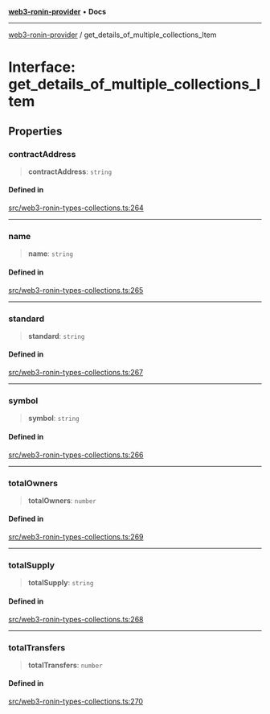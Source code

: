 [**web3-ronin-provider**](../README.md) • **Docs**

***

[web3-ronin-provider](../globals.md) / get\_details\_of\_multiple\_collections\_Item

# Interface: get\_details\_of\_multiple\_collections\_Item

## Properties

### contractAddress

> **contractAddress**: `string`

#### Defined in

[src/web3-ronin-types-collections.ts:264](https://github.com/chuacw/web3-ronin-provider/blob/4a0b7e0e7b62260bac28b4a11f9e6d6a49bfdfb2/src/web3-ronin-types-collections.ts#L264)

***

### name

> **name**: `string`

#### Defined in

[src/web3-ronin-types-collections.ts:265](https://github.com/chuacw/web3-ronin-provider/blob/4a0b7e0e7b62260bac28b4a11f9e6d6a49bfdfb2/src/web3-ronin-types-collections.ts#L265)

***

### standard

> **standard**: `string`

#### Defined in

[src/web3-ronin-types-collections.ts:267](https://github.com/chuacw/web3-ronin-provider/blob/4a0b7e0e7b62260bac28b4a11f9e6d6a49bfdfb2/src/web3-ronin-types-collections.ts#L267)

***

### symbol

> **symbol**: `string`

#### Defined in

[src/web3-ronin-types-collections.ts:266](https://github.com/chuacw/web3-ronin-provider/blob/4a0b7e0e7b62260bac28b4a11f9e6d6a49bfdfb2/src/web3-ronin-types-collections.ts#L266)

***

### totalOwners

> **totalOwners**: `number`

#### Defined in

[src/web3-ronin-types-collections.ts:269](https://github.com/chuacw/web3-ronin-provider/blob/4a0b7e0e7b62260bac28b4a11f9e6d6a49bfdfb2/src/web3-ronin-types-collections.ts#L269)

***

### totalSupply

> **totalSupply**: `string`

#### Defined in

[src/web3-ronin-types-collections.ts:268](https://github.com/chuacw/web3-ronin-provider/blob/4a0b7e0e7b62260bac28b4a11f9e6d6a49bfdfb2/src/web3-ronin-types-collections.ts#L268)

***

### totalTransfers

> **totalTransfers**: `number`

#### Defined in

[src/web3-ronin-types-collections.ts:270](https://github.com/chuacw/web3-ronin-provider/blob/4a0b7e0e7b62260bac28b4a11f9e6d6a49bfdfb2/src/web3-ronin-types-collections.ts#L270)
